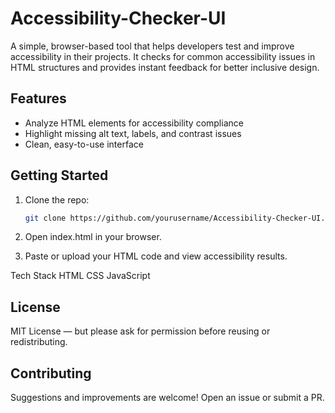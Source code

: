 # Accessibility-Checker-UI

A simple, browser-based tool that helps developers test and improve accessibility in their projects. It checks for common accessibility issues in HTML structures and provides instant feedback for better inclusive design.

## Features
- Analyze HTML elements for accessibility compliance  
- Highlight missing alt text, labels, and contrast issues  
- Clean, easy-to-use interface  

## Getting Started
1. Clone the repo:
   ```bash
   git clone https://github.com/yourusername/Accessibility-Checker-UI.git
   
2. Open index.html in your browser.

3. Paste or upload your HTML code and view accessibility results.

Tech Stack
HTML
CSS
JavaScript

## License
MIT License — but please ask for permission before reusing or redistributing.

## Contributing
Suggestions and improvements are welcome! Open an issue or submit a PR.
